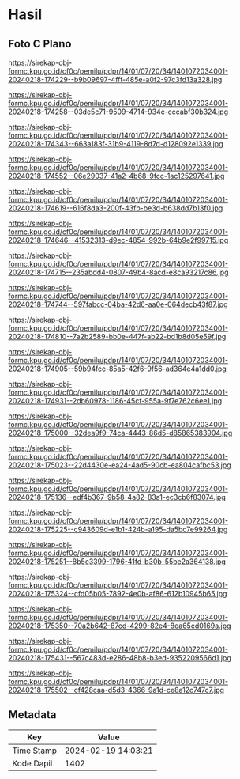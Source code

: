 # Hasil

## Foto C Plano

https://sirekap-obj-formc.kpu.go.id/cf0c/pemilu/pdpr/14/01/07/20/34/1401072034001-20240218-174229--b9b09697-4fff-485e-a0f2-97c3fd13a328.jpg

https://sirekap-obj-formc.kpu.go.id/cf0c/pemilu/pdpr/14/01/07/20/34/1401072034001-20240218-174258--03de5c71-9509-4714-934c-cccabf30b324.jpg

https://sirekap-obj-formc.kpu.go.id/cf0c/pemilu/pdpr/14/01/07/20/34/1401072034001-20240218-174343--663a183f-31b9-4119-8d7d-d128092e1339.jpg

https://sirekap-obj-formc.kpu.go.id/cf0c/pemilu/pdpr/14/01/07/20/34/1401072034001-20240218-174552--06e29037-41a2-4b68-9fcc-1ac125297641.jpg

https://sirekap-obj-formc.kpu.go.id/cf0c/pemilu/pdpr/14/01/07/20/34/1401072034001-20240218-174619--616f8da3-200f-43fb-be3d-b638dd7b13f0.jpg

https://sirekap-obj-formc.kpu.go.id/cf0c/pemilu/pdpr/14/01/07/20/34/1401072034001-20240218-174646--41532313-d9ec-4854-992b-64b9e2f99715.jpg

https://sirekap-obj-formc.kpu.go.id/cf0c/pemilu/pdpr/14/01/07/20/34/1401072034001-20240218-174715--235abdd4-0807-49b4-8acd-e8ca93217c86.jpg

https://sirekap-obj-formc.kpu.go.id/cf0c/pemilu/pdpr/14/01/07/20/34/1401072034001-20240218-174744--597fabcc-04ba-42d6-aa0e-064decb43f87.jpg

https://sirekap-obj-formc.kpu.go.id/cf0c/pemilu/pdpr/14/01/07/20/34/1401072034001-20240218-174810--7a2b2589-bb0e-447f-ab22-bd1b8d05e59f.jpg

https://sirekap-obj-formc.kpu.go.id/cf0c/pemilu/pdpr/14/01/07/20/34/1401072034001-20240218-174905--59b94fcc-85a5-42f6-9f56-ad364e4a1dd0.jpg

https://sirekap-obj-formc.kpu.go.id/cf0c/pemilu/pdpr/14/01/07/20/34/1401072034001-20240218-174931--2db60978-1186-45cf-955a-9f7e762c6ee1.jpg

https://sirekap-obj-formc.kpu.go.id/cf0c/pemilu/pdpr/14/01/07/20/34/1401072034001-20240218-175000--32dea9f9-74ca-4443-86d5-d85865383904.jpg

https://sirekap-obj-formc.kpu.go.id/cf0c/pemilu/pdpr/14/01/07/20/34/1401072034001-20240218-175023--22d4430e-ea24-4ad5-90cb-ea804cafbc53.jpg

https://sirekap-obj-formc.kpu.go.id/cf0c/pemilu/pdpr/14/01/07/20/34/1401072034001-20240218-175136--edf4b367-9b58-4a82-83a1-ec3cb6f83074.jpg

https://sirekap-obj-formc.kpu.go.id/cf0c/pemilu/pdpr/14/01/07/20/34/1401072034001-20240218-175225--c943609d-e1b1-424b-a195-da5bc7e99264.jpg

https://sirekap-obj-formc.kpu.go.id/cf0c/pemilu/pdpr/14/01/07/20/34/1401072034001-20240218-175251--8b5c3399-1796-41fd-b30b-55be2a364138.jpg

https://sirekap-obj-formc.kpu.go.id/cf0c/pemilu/pdpr/14/01/07/20/34/1401072034001-20240218-175324--cfd05b05-7892-4e0b-af86-612b10945b65.jpg

https://sirekap-obj-formc.kpu.go.id/cf0c/pemilu/pdpr/14/01/07/20/34/1401072034001-20240218-175350--70a2b642-87cd-4299-82e4-8ea65cd0169a.jpg

https://sirekap-obj-formc.kpu.go.id/cf0c/pemilu/pdpr/14/01/07/20/34/1401072034001-20240218-175431--567c483d-e286-48b8-b3ed-9352209566d1.jpg

https://sirekap-obj-formc.kpu.go.id/cf0c/pemilu/pdpr/14/01/07/20/34/1401072034001-20240218-175502--cf428caa-d5d3-4366-9a1d-ce8a12c747c7.jpg


## Metadata

| Key        | Value               |
| ---------- | ------------------- |
| Time Stamp | 2024-02-19 14:03:21 |
| Kode Dapil | 1402                |



